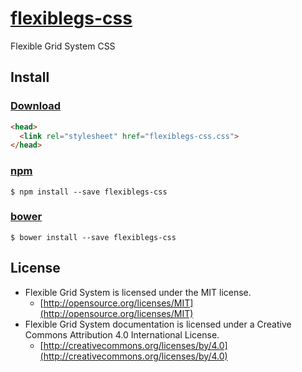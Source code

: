 # [flexiblegs-css](http://flexible.gs)

Flexible Grid System CSS

## Install

### [Download](https://raw.githubusercontent.com/flexiblegs/flexiblegs-css/master/flexiblegs-css.css)
```html
<head>
  <link rel="stylesheet" href="flexiblegs-css.css">
</head>
```

### [npm](https://www.npmjs.com/package/flexiblegs-css)
```
$ npm install --save flexiblegs-css
```

### [bower](http://bower.io/search/?q=flexiblegs-css)
```
$ bower install --save flexiblegs-css
```

## License
- Flexible Grid System is licensed under the MIT license.
  - [http://opensource.org/licenses/MIT](http://opensource.org/licenses/MIT)
- Flexible Grid System documentation is licensed under a Creative Commons Attribution 4.0 International License.
  - [http://creativecommons.org/licenses/by/4.0](http://creativecommons.org/licenses/by/4.0)
